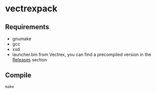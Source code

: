 vectrexpack
===========


Requirements
------------

* gnumake
* gcc
* xxd
* launcher.bin from Vectrex, you can find a precompiled version in the
  [Releases](https://github.com/alexkazik/mucarex/releases/latest) section


Compile
-------

	make
